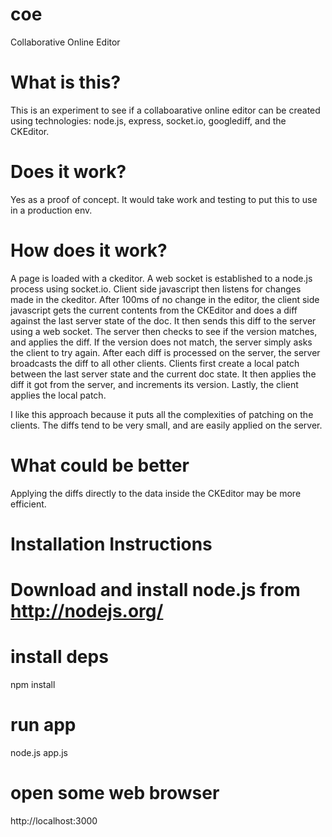 coe
===

Collaborative Online Editor

What is this?
=================================
This is an experiment to see if a collaboarative online editor can be created using technologies: node.js, express, socket.io, googlediff, and the CKEditor.

Does it work?
=================================
Yes as a proof of concept. It would take work and testing to put this to use in a production env.

How does it work?
=================================
A page is loaded with a ckeditor. A web socket is established to a node.js process using socket.io. Client side javascript then listens for changes made in the ckeditor. After 100ms of no change in the editor, the client side javascript gets the current contents from the CKEditor and does a diff against the last server state of the doc. It then sends this diff to the server using a web socket. The server then checks to see if the version matches, and applies the diff. If the version does not match, the server simply asks the client to try again. After each diff is processed on the server, the server broadcasts the diff to all other clients. Clients first create a local patch between the last server state and the current doc state. It then applies the diff it got from the server, and increments its version. Lastly, the client applies the local patch.

I like this approach because it puts all the complexities of patching on the clients. The diffs tend to be very small, and are easily applied on the server.

What could be better
=================================

Applying the diffs directly to the data inside the CKEditor may be more efficient.

Installation Instructions
=================================
#  Download and install node.js from http://nodejs.org/

# install deps
npm install

# run app
node.js app.js

# open some web browser
http://localhost:3000
